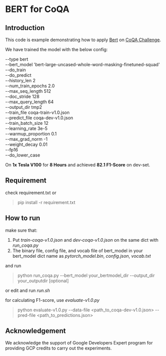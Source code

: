 # BERT for CoQA

## Introduction
This code is example demonstrating how to apply [Bert](https://arxiv.org/abs/1810.04805) on [CoQA Challenge](https://stanfordnlp.github.io/coqa/).

We have trained the model with the below config:

--type bert \
--bert_model 'bert-large-uncased-whole-word-masking-finetuned-squad' \
--do_train \
--do_predict \
--history_len 2 \
--num_train_epochs 2.0 \
--max_seq_length 512 \
--doc_stride 128 \
--max_query_length 64 \
--output_dir tmp2 \
--train_file coqa-train-v1.0.json \
--predict_file coqa-dev-v1.0.json \
--train_batch_size 12 \
--learning_rate 3e-5 \
--warmup_proportion 0.1 \
--max_grad_norm -1 \
--weight_decay 0.01 \
--fp16 \
--do_lower_case

On **1x Tesla V100** for **8 Hours** and achieved **82.1 F1-Score** on dev-set.


## Requirement
check requirement.txt or
> pip install -r requirement.txt

## How to run
make sure that:
1. Put *train-coqa-v1.0.json* and *dev-coqa-v1.0.json* on the same dict with *run_coqa.py*
2. The binary file, config file, and vocab file of bert_model in your bert_model dict name as *pytorch_model.bin*, *config.json*, *vocab.txt*

and run
> python run_coqa.py --bert_model your_bertmodel_dir --output_dir your_outputdir \[optional\]

or edit and run *run.sh*

for calculating F1-score, use *evaluate-v1.0.py*
> python evaluate-v1.0.py --data-file <path_to_coqa-dev-v1.0.json> --pred-file <path_to_predictions.json>

## Acknowledgement
We acknowledge the support of Google Developers Expert program for providing GCP credits to carry out the experiments.

